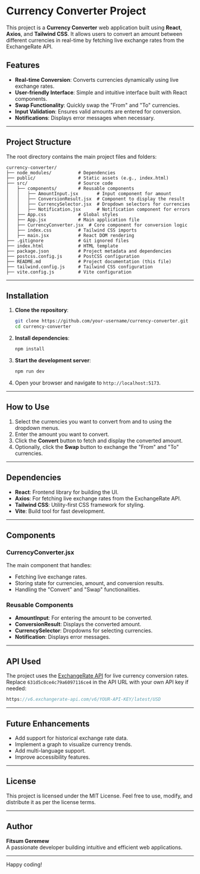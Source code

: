# Currency Converter Project

This project is a **Currency Converter** web application built using **React**, **Axios**, and **Tailwind CSS**. It allows users to convert an amount between different currencies in real-time by fetching live exchange rates from the ExchangeRate API.

## Features

- **Real-time Conversion**: Converts currencies dynamically using live exchange rates.
- **User-friendly Interface**: Simple and intuitive interface built with React components.
- **Swap Functionality**: Quickly swap the "From" and "To" currencies.
- **Input Validation**: Ensures valid amounts are entered for conversion.
- **Notifications**: Displays error messages when necessary.

---

## Project Structure

The root directory contains the main project files and folders:

```
currency-converter/
├── node_modules/          # Dependencies
├── public/                # Static assets (e.g., index.html)
├── src/                   # Source code
│   ├── components/        # Reusable components
│   │   ├── AmountInput.jsx       # Input component for amount
│   │   ├── ConversionResult.jsx  # Component to display the result
│   │   ├── CurrencySelector.jsx  # Dropdown selectors for currencies
│   │   ├── Notification.jsx      # Notification component for errors
│   ├── App.css            # Global styles
│   ├── App.jsx            # Main application file
│   ├── CurrencyConverter.jsx  # Core component for conversion logic
│   ├── index.css          # Tailwind CSS imports
│   ├── main.jsx           # React DOM rendering
├── .gitignore             # Git ignored files
├── index.html             # HTML template
├── package.json           # Project metadata and dependencies
├── postcss.config.js      # PostCSS configuration
├── README.md              # Project documentation (this file)
├── tailwind.config.js     # Tailwind CSS configuration
├── vite.config.js         # Vite configuration
```

---

## Installation

1. **Clone the repository**:

   ```bash
   git clone https://github.com/your-username/currency-converter.git
   cd currency-converter
   ```

2. **Install dependencies**:

   ```bash
   npm install
   ```

3. **Start the development server**:

   ```bash
   npm run dev
   ```

4. Open your browser and navigate to `http://localhost:5173`.

---

## How to Use

1. Select the currencies you want to convert from and to using the dropdown menus.
2. Enter the amount you want to convert.
3. Click the **Convert** button to fetch and display the converted amount.
4. Optionally, click the **Swap** button to exchange the "From" and "To" currencies.

---

## Dependencies

- **React**: Frontend library for building the UI.
- **Axios**: For fetching live exchange rates from the ExchangeRate API.
- **Tailwind CSS**: Utility-first CSS framework for styling.
- **Vite**: Build tool for fast development.

---

## Components

### CurrencyConverter.jsx

The main component that handles:

- Fetching live exchange rates.
- Storing state for currencies, amount, and conversion results.
- Handling the "Convert" and "Swap" functionalities.

### Reusable Components

- **AmountInput**: For entering the amount to be converted.
- **ConversionResult**: Displays the converted amount.
- **CurrencySelector**: Dropdowns for selecting currencies.
- **Notification**: Displays error messages.

---

## API Used

The project uses the [ExchangeRate API](https://www.exchangerate-api.com/) for live currency conversion rates. Replace `631d5c8ce4c79a6097116ce4` in the API URL with your own API key if needed:

```javascript
https://v6.exchangerate-api.com/v6/YOUR-API-KEY/latest/USD
```

---

## Future Enhancements

- Add support for historical exchange rate data.
- Implement a graph to visualize currency trends.
- Add multi-language support.
- Improve accessibility features.

---

## License

This project is licensed under the MIT License. Feel free to use, modify, and distribute it as per the license terms.

---

## Author

**Fitsum Geremew**  
A passionate developer building intuitive and efficient web applications.

---

Happy coding!
